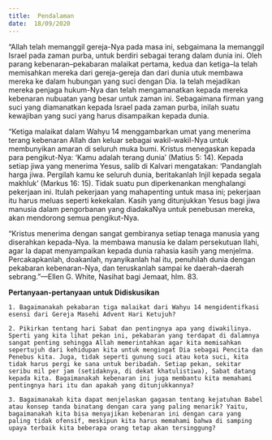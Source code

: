 ```yaml
---
title:  Pendalaman
date:  18/09/2020
---
```


“Allah telah memanggil gereja-Nya pada masa ini, sebgaimana Ia memanggil Israel pada zaman purba, untuk berdiri sebagai terang dalam dunia ini. Oleh parang kebenaran–pekabaran malaikat pertama, kedua dan ketiga–Ia telah memisahkan mereka dari gereja-gereja dan dari dunia utuk membawa mereka ke dalam hubungan yang suci dengan Dia. Ia telah mejadikan mereka penjaga hukum-Nya dan telah mengamanatkan kepada mereka kebenaran nubuatan yang besar untuk zaman ini. Sebagaimana firman yang suci yang diamanatkan kepada Israel pada zaman purba, inilah suatu kewajiban yang suci yang harus disampaikan kepada dunia.

“Ketiga malaikat dalam Wahyu 14 menggambarkan umat yang menerima terang kebenaran Allah dan keluar sebagai wakil-wakil-Nya untuk membunyikan amaran di seluruh muka bumi. Kristus menegaskan kepada para pengikut-Nya: ‘Kamu adalah terang dunia’ (Matius 5: 14). Kepada setiap jiwa yang menerima Yesus, salib di Kalvari mengatakan: ‘Pandanglah harga jiwa. Pergilah kamu ke seluruh dunia, beritakanlah Injil kepada segala makhluk’ (Markus 16: 15). Tidak suatu pun diperkenankan menghalangi pekerjaan ini. Itulah pekerjaan yang mahapenting untuk masa ini; pekerjaan itu harus meluas seperti kekekalan. Kasih yang ditunjukkan Yesus bagi jiwa manusia dalam pengorbanan yang diadakaNya untuk penebusan mereka, akan mendorong semua pengikut-Nya.

“Kristus menerima dengan sangat gembiranya setiap tenaga manusia yang diserahkan kepada-Nya. Ia membawa manusia ke dalam persekutuan Ilahi, agar Ia dapat menyampaikan kepada dunia rahasia kasih yang menjelma. Percakapkanlah, doakanlah, nyanyikanlah hal itu, penuhilah dunia dengan pekabaran kebenaran-Nya, dan teruskanlah sampai ke daerah-daerah sebrang.”—Ellen G. White, Nasihat bagi Jemaat, hlm. 83.

**Pertanyaan-pertanyaan untuk Didiskusikan**

`1.	Bagaimanakah pekabaran tiga malaikat dari Wahyu 14 mengidentifkasi esensi dari Gereja Masehi Advent Hari Ketujuh?`

`2.	Pikirkan tentang hari Sabat dan pentingnya apa yang diwakilinya. Sperti yang kita lihat pekan ini, pekabaran yang terdapat di dalamnya sangat penting sehingga Allah memerintahkan agar kita memisahkan sepertujuh dari kehidupan kita untuk mengingat Dia sebagai Pencita dan Penebus kita. Juga, tidak seperti gunung suci atau kota suci, kita tidak harus pergi ke sana untuk beribadah. Setiap pekan, sekitar seribu mil per jam (setidaknya, di dekat khatulistiwa), Sabat datang kepada kita. Bagaimanakah kebenaran ini juga membantu kita memahami pentingnya hari itu dan apakah yang ditunjukkannya?`

`3.	Bagaimanakah kita dapat menjelaskan gagasan tentang kejatuhan Babel atau konsep tanda binatang dengan cara yang paling menarik? Yaitu, bagaimanakah kita bisa menyajikan kebenaran ini dengan cara yang paling tidak ofensif, meskipun kita harus memahami bahwa di samping upaya terbaik kita beberapa orang tetap akan tersinggung?`